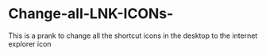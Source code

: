 # Change-all-LNK-ICONs-
This is a prank to change all the shortcut icons in the desktop to the internet explorer icon 
